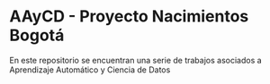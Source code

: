 # AAyCD - Proyecto Nacimientos Bogotá
En este repositorio se encuentran una serie de trabajos asociados a Aprendizaje Automático y Ciencia de Datos

